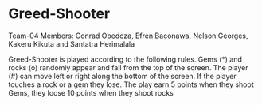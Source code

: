 # Greed-Shooter
Team-04 Members: Conrad Obedoza, Efren Baconawa, Nelson Georges, Kakeru Kikuta and Santatra Herimalala

Greed-Shooter is played according to the following rules.
Gems (*) and rocks (o) randomly appear and fall from the top of the screen. The player (#) can move left or right along the bottom of the screen.  If the player touches a rock or a gem they lose.
The play earn 5 points when they shoot Gems, they loose 10 points when they shoot rocks